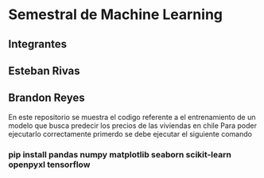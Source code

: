 # Semestral de Machine Learning 

## Integrantes 
## Esteban Rivas
## Brandon Reyes

En este repositorio se muestra el codigo referente a el entrenamiento de un modelo que busca predecir los precios de las viviendas en chile 
Para poder ejecutarlo correctamente primerdo se debe ejecutar el siguiente comando
### pip install pandas numpy matplotlib seaborn scikit-learn openpyxl tensorflow 

